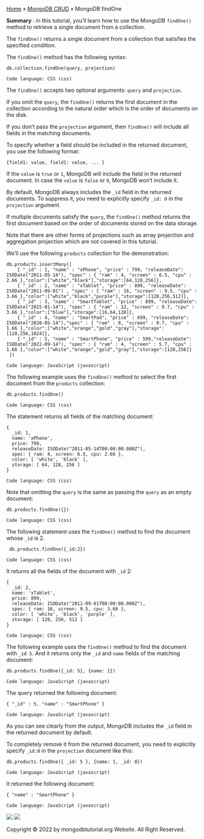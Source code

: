 

[Home](https://www.mongodbtutorial.org/) » [MongoDB
CRUD](https://www.mongodbtutorial.org/mongodb-crud/) » MongoDB findOne



 **Summary** : in this tutorial, you’ll learn how to use the MongoDB
`findOne()` method to retrieve a single document from a collection.



The `findOne()` returns a single document from a collection that satisfies the
specified condition.



The `findOne()` method has the following syntax:


    
    
    db.collection.findOne(query, projection)
    
    Code language: CSS (css)



The `findOne()` accepts two optional arguments: `query` and `projection`.



If you omit the `query`, the `findOne()` returns the first document in the
collection according to the natural order which is the order of documents on
the disk.



If you don’t pass the `projection` argument, then `findOne()` will include all
fields in the matching documents.



To specify whether a field should be included in the returned document, you
use the following format:


    
    
    {field1: value, field1: value, ... }



If the `value` is `true` or `1`, MongoDB will include the field in the
returned document. In case the `value` is `false` or `0`, MongoDB won’t
include it.



By default, MongoDB always includes the `_id` field in the returned documents.
To suppress it, you need to explicitly specify `_id: 0` in the `projection`
argument.



If multiple documents satisfy the `query`, the `findOne()` method returns the
first document based on the order of documents stored on the data storage.



Note that there are other forms of projections such as array projection and
aggregation projection which are not covered in this tutorial.



We’ll use the following `products` collection for the demonstration:


    
    
    db.products.insertMany([
        { "_id" : 1, "name" : "xPhone", "price" : 799, "releaseDate": ISODate("2011-05-14"), "spec" : { "ram" : 4, "screen" : 6.5, "cpu" : 2.66 },"color":["white","black"],"storage":[64,128,256]},
        { "_id" : 2, "name" : "xTablet", "price" : 899, "releaseDate": ISODate("2011-09-01") , "spec" : { "ram" : 16, "screen" : 9.5, "cpu" : 3.66 },"color":["white","black","purple"],"storage":[128,256,512]},
        { "_id" : 3, "name" : "SmartTablet", "price" : 899, "releaseDate": ISODate("2015-01-14"), "spec" : { "ram" : 12, "screen" : 9.7, "cpu" : 3.66 },"color":["blue"],"storage":[16,64,128]},
        { "_id" : 4, "name" : "SmartPad", "price" : 699, "releaseDate": ISODate("2020-05-14"),"spec" : { "ram" : 8, "screen" : 9.7, "cpu" : 1.66 },"color":["white","orange","gold","gray"],"storage":[128,256,1024]},
        { "_id" : 5, "name" : "SmartPhone", "price" : 599,"releaseDate": ISODate("2022-09-14"), "spec" : { "ram" : 4, "screen" : 5.7, "cpu" : 1.66 },"color":["white","orange","gold","gray"],"storage":[128,256]}
     ])
    
    Code language: JavaScript (javascript)



The following example uses the `findOne()` method to select the first document
from the `products` collection:


    
    
    db.products.findOne()
    
    Code language: CSS (css)



The statement returns all fields of the matching document:


    
    
    {
      _id: 1,
      name: 'xPhone',
      price: 799,
      releaseDate: ISODate("2011-05-14T00:00:00.000Z"),
      spec: { ram: 4, screen: 6.5, cpu: 2.66 },
      color: [ 'white', 'black' ],
      storage: [ 64, 128, 256 ]
    }
    
    Code language: CSS (css)



Note that omitting the `query` is the same as passing the `query` as an empty
document:


    
    
    db.products.findOne({})
    
    Code language: CSS (css)



The following statement uses the `findOne()` method to find the document whose
`_id` is 2.


    
    
     db.products.findOne({_id:2})
    
    Code language: CSS (css)



It returns all the fields of the document with `_id` 2:


    
    
    {
      _id: 2,
      name: 'xTablet',
      price: 899,
      releaseDate: ISODate("2011-09-01T00:00:00.000Z"),
      spec: { ram: 16, screen: 9.5, cpu: 3.66 },
      color: [ 'white', 'black', 'purple' ],
      storage: [ 128, 256, 512 ]
    }
    
    Code language: CSS (css)



The following example uses the `findOne()` method to find the document with
`_id 5`. And it returns only the `_id` and `name` fields of the matching
document:


    
    
    db.products.findOne({_id: 5}, {name: 1})
    
    Code language: JavaScript (javascript)



The query returned the following document:


    
    
    { "_id" : 5, "name" : "SmartPhone" }
    
    Code language: JavaScript (javascript)



As you can see clearly from the output, MongoDB includes the `_id` field in
the returned document by default.



To completely remove it from the returned document, you need to explicitly
specify `_id:0` in the `projection` document like this:


    
    
    db.products.findOne({ _id: 5 }, {name: 1, _id: 0})
    
    Code language: JavaScript (javascript)



It returned the following document:


    
    
    { "name" : "SmartPhone" }
    
    Code language: JavaScript (javascript)

![](https://www.mongodbtutorial.org/wp-content/themes/evolution/img/left.svg)
![](https://www.mongodbtutorial.org/wp-content/themes/evolution/img/right.svg)


Copyright © 2022 by mongodbtutorial.org Website. All Right Reserved.

